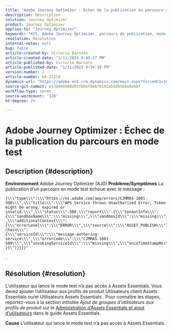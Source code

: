 ```yaml
---
title: "Adobe Journey Optimizer : Échec de la publication du parcours en mode test"
description: Description
solution: Journey Optimizer
product: Journey Optimizer
applies-to: "Journey Optimizer"
keywords: "KCS, Adobe Journey Optimizer, parcours de publication, mode test, échec, AJO"
resolution: Resolution
internal-notes: null
bug: false
article-created-by: Victoria Barnato
article-created-date: "1/11/2023 9:45:57 PM"
article-published-by: Victoria Barnato
article-published-date: "1/11/2023 9:54:18 PM"
version-number: 2
article-number: KA-21210
dynamics-url: "https://adobe-ent.crm.dynamics.com/main.aspx?forceUCI=1&pagetype=entityrecord&etn=knowledgearticle&id=1382fa53-f991-ed11-aad1-6045bd006d92"
source-git-commit: e13d499998d01f0bbf9ebf8193a5dd9568e8eb0f
workflow-type: tm+mt
source-wordcount: '128'
ht-degree: 2%

---
```


# Adobe Journey Optimizer : Échec de la publication du parcours en mode test

## Description {#description}

<b>Environnement</b>
Adobe Journey Optimizer (AJ0)
<b>Problème/Symptômes</b>
La publication d&#39;un parcours en mode test échoue avec le message :


```
{\\\"type\\\":\\\"https://ns.adobe.com/aep/errors/CJMMAS-1601-500\\\",\\\"title\\\":\\\"APS Service throws Unauthorized Error, Token might be wrong, expired or invalid.\\\",\\\"status\\\":500,\\\"report\\\":{\\\"tenantInfo\\\":
{\\\"sandboxName\\\":\\\"missing\\\",\\\"sandboxId\\\":\\\"missing\\\",\\\"imsOrgId\\\":\\\"missing\\\"}
,\\\"additionalContext\\\":{\\\"errorLevel\\\":\\\"ERROR\\\",\\\"source\\\":\\\"ASSET_PUBLISH\\\"}},\\\"error-chain\\\":
{\\\"serviceId\\\":\\\"message-authoring-service\\\",\\\"errorCode\\\":\\\"CJMMAS-1601-500\\\",\\\"invokingServiceId\\\":\\\"missing\\\",\\\"unixTimeStampMs\\\":«REDACTED»}
}}\"}}}}}"
```

.

## Résolution {#resolution}


L’utilisateur qui lance le mode test n’a pas accès à Assets Essentials. Vous devez ajouter l’utilisateur aux profils de produit Utilisateurs client Assets Essentials ou/et Utilisateurs Assets Essentials . Pour connaître les étapes, reportez-vous à la section intitulée *Ajout de groupes d’utilisateurs aux profils de produit* sur le [Administration d’Assets Essentials et ajout d’utilisateurs](https://experienceleague.adobe.com/docs/experience-manager-assets-essentials/help/get-started-admins/deploy-administer.html?lang=en#add-users-to-product-profiles) dans le guide Assets Essentials.

<b>Cause</b>
L’utilisateur qui lance le mode test n’a pas accès à Assets Essentials.
